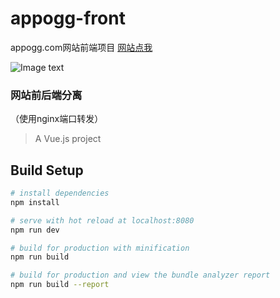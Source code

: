 # appogg-front
appogg.com网站前端项目
[网站点我](www.appogg.com)


![Image text](https://raw.githubusercontent.com/zy194147/img/master/TIM%E5%9B%BE%E7%89%8720190328132728.png?token=AfH2LJr0RMabHATjz0DKMl05qjByyFL-ks5cnFwhwA%3D%3D)

### 网站前后端分离

（使用nginx端口转发）


> A Vue.js project

## Build Setup

``` bash
# install dependencies
npm install

# serve with hot reload at localhost:8080
npm run dev

# build for production with minification
npm run build

# build for production and view the bundle analyzer report
npm run build --report
```

